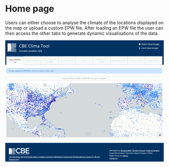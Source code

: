 # Home page

Users can either choose to analyse the climate of the locations displayed on the map or upload a custom EPW file. After loading an EPW file the user can then access the other tabs to generate dynamic visualisations of the data.

![](../.gitbook/assets/clima-home.png)

